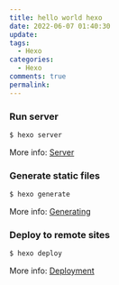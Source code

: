 ```yaml
---
title: hello world hexo
date: 2022-06-07 01:40:30
update: 
tags: 
  - Hexo
categories:     
  - Hexo
comments: true
permalink: 
---
```


### Run server

``` bash
$ hexo server
```

More info: [Server](https://hexo.io/docs/server.html)

### Generate static files

``` bash
$ hexo generate
```

More info: [Generating](https://hexo.io/docs/generating.html)

### Deploy to remote sites

``` bash
$ hexo deploy
```

More info: [Deployment](https://hexo.io/docs/one-command-deployment.html)
